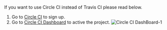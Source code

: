 If you want to use Circle CI instead of Travis CI please read below.  

1. Go to [Circle CI](https://circleci.com/ "Circle CI") to sign up.   
2. Go to [Circle CI Dashboard](https://circleci.com/dashboard/ "Circle CI Dashboard") to active the project.
![Circle CI DashBoard-1](https://user-images.githubusercontent.com/24516641/68733952-7a0c6780-0613-11ea-837f-0256894f4f5a.png "Circle CI DashBoard-1")
